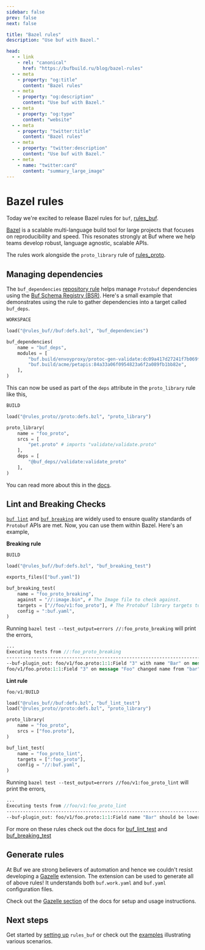 ```yaml
---
sidebar: false
prev: false
next: false

title: "Bazel rules"
description: "Use buf with Bazel."

head:
  - - link
    - rel: "canonical"
      href: "https://bufbuild.ru/blog/bazel-rules"
  - - meta
    - property: "og:title"
      content: "Bazel rules"
  - - meta
    - property: "og:description"
      content: "Use buf with Bazel."
  - - meta
    - property: "og:type"
      content: "website"
  - - meta
    - property: "twitter:title"
      content: "Bazel rules"
  - - meta
    - property: "twitter:description"
      content: "Use buf with Bazel."
  - - meta
    - name: "twitter:card"
      content: "summary_large_image"
---
```


# Bazel rules

Today we're excited to release Bazel rules for `buf`, [rules_buf](https://github.com/bufbuild/rules_buf).

[Bazel](https://bazel.build/) is a scalable multi-language build tool for large projects that focuses on reproducibility and speed. This resonates strongly at Buf where we help teams develop robust, language agnostic, scalable APIs.

The rules work alongside the `proto_library` rule of [rules_proto](https://github.com/bazelbuild/rules_proto).

## Managing dependencies

The `buf_dependencies` [repository rule](https://bazel.build/docs/external) helps manage `Protobuf` dependencies using the [Buf Schema Registry (BSR)](/docs/bsr/index.md). Here's a small example that demonstrates using the rule to gather dependencies into a target called `buf_deps`.

```python
WORKSPACE

load("@rules_buf//buf:defs.bzl", "buf_dependencies")

buf_dependencies(
    name = "buf_deps",
    modules = [
        "buf.build/envoyproxy/protoc-gen-validate:dc09a417d27241f7b069feae2cd74a0e",
        "buf.build/acme/petapis:84a33a06f0954823a6f2a089fb1bb82e",
    ],
)
```

This can now be used as part of the `deps` attribute in the `proto_library` rule like this,

```python
BUILD

load("@rules_proto//proto:defs.bzl", "proto_library")

proto_library(
    name = "foo_proto",
    srcs = [
        "pet.proto" # imports "validate/validate.proto"
    ],
    deps = [
        "@buf_deps//validate:validate_proto"
    ],
)
```

You can read more about this in the [docs](/docs/cli/build-systems/bazel/index.md#buf-dependencies).

## Lint and Breaking Checks

[`buf lint`](/docs/lint/overview/index.md) and [`buf breaking`](/docs/breaking/overview/index.md) are widely used to ensure quality standards of `Protobuf` APIs are met. Now, you can use them within Bazel. Here's an example,

**Breaking rule**

```python
BUILD

load("@rules_buf//buf:defs.bzl", "buf_breaking_test")

exports_files(["buf.yaml"])

buf_breaking_test(
    name = "foo_proto_breaking",
    against = "//:image.bin", # The Image file to check against.
    targets = ["//foo/v1:foo_proto"], # The Protobuf library targets to check
    config = ":buf.yaml",
)
```

Running `bazel test --test_output=errors //:foo_proto_breaking` will print the errors,

```protobuf
...
Executing tests from //:foo_proto_breaking
-----------------------------------------------------------------------------
--buf-plugin_out: foo/v1/foo.proto:1:1:Field "3" with name "Bar" on message "Foo" changed option "json_name" from "bar" to "Bar".
foo/v1/foo.proto:1:1:Field "3" on message "Foo" changed name from "bar" to "Bar".
```

**Lint rule**

```python
foo/v1/BUILD

load("@rules_buf//buf:defs.bzl", "buf_lint_test")
load("@rules_proto//proto:defs.bzl", "proto_library")

proto_library(
    name = "foo_proto",
    srcs = ["foo.proto"],
)

buf_lint_test(
    name = "foo_proto_lint",
    targets = [":foo_proto"],
    config = "//:buf.yaml",
)
```

Running `bazel test --test_output=errors //foo/v1:foo_proto_lint` will print the errors,

```protobuf
...
Executing tests from //foo/v1:foo_proto_lint
-----------------------------------------------------------------------------
--buf-plugin_out: foo/v1/foo.proto:1:1:Field name "Bar" should be lower_snake_case, such as "bar".
```

For more on these rules check out the docs for [buf_lint_test](/docs/cli/build-systems/bazel/index.md#buf-lint-test) and [buf_breaking_test](/docs/cli/build-systems/bazel/index.md#buf-breaking-test)

## Generate rules

At Buf we are strong believers of automation and hence we couldn't resist developing a [Gazelle](https://github.com/bazelbuild/bazel-gazelle) extension. The extension can be used to generate all of above rules! It understands both `buf.work.yaml` and `buf.yaml` configuration files.

Check out the [Gazelle section](/docs/cli/build-systems/bazel/index.md#gazelle) of the docs for setup and usage instructions.

## Next steps

Get started by [setting up](/docs/cli/build-systems/bazel/index.md) `rules_buf` or check out the [examples](https://github.com/bufbuild/rules_buf/tree/main/examples) illustrating various scenarios.

‍
